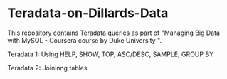 # Teradata-on-Dillards-Data

This repository contains Teradata queries as part of "Managing Big Data with MySQL - Coursera course by Duke University ".

Teradata 1: Using HELP, SHOW, TOP, ASC/DESC, SAMPLE, GROUP BY

Teradata 2: Joininng tables

